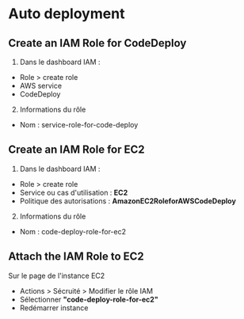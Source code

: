# Auto deployment

## Create an IAM Role for CodeDeploy

1. Dans le dashboard IAM : 
- Role > create role
- AWS service
- CodeDeploy

2. Informations du rôle
- Nom : service-role-for-code-deploy

## Create an IAM Role for EC2

1. Dans le dashboard IAM :
- Role > create role
- Service ou cas d'utilisation : **EC2**
- Politique des autorisations : **AmazonEC2RoleforAWSCodeDeploy**

2. Informations du rôle
- Nom : code-deploy-role-for-ec2

## Attach the IAM Role to EC2
Sur le page de l'instance EC2
- Actions > Sécruité > Modifier le rôle IAM
- Sélectionner **"code-deploy-role-for-ec2"**
- Redémarrer instance